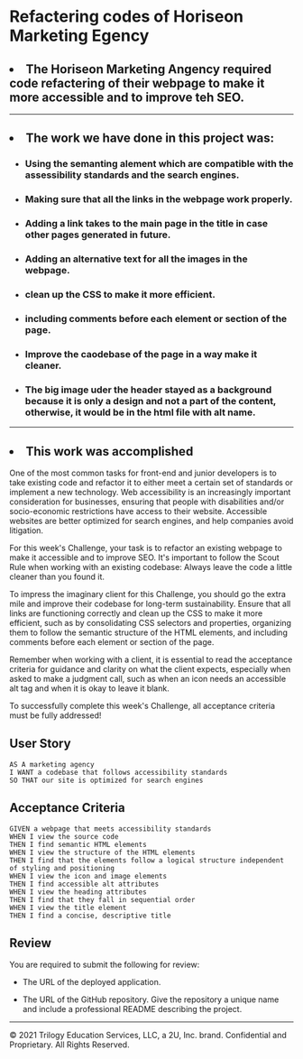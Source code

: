 # Refactering codes of Horiseon Marketing Egency

## <li>The Horiseon Marketing Angency required code  refactering of their webpage to make it more accessible and to improve teh SEO.
---

## <li>The work we have done in this project was:

### <ul><li>Using the semanting alement which are compatible with the assessibility standards and the search engines.
### <ul><li> Making sure that all the links in the webpage work properly.
### <ul><li>Adding a link takes to the main page in the title in case other pages generated in future.
### <ul><li> Adding an alternative text for all the images in the webpage.
### <ul><li>clean up the CSS to make it more efficient.
### <ul><li>including comments before each element or section of the page.
### <ul><li>Improve the caodebase of the page in a way make it cleaner.
### <ul><li>The big image uder the header stayed as a background because it is only a design and not a part of the content, otherwise, it would be in the html file with alt name.
---
## <li>This work was accomplished 

One of the most common tasks for front-end and junior developers is to take existing code and refactor it to either meet a certain set of standards or implement a new technology. Web accessibility is an increasingly important consideration for businesses, ensuring that people with disabilities and/or socio-economic restrictions have access to their website. Accessible websites are better optimized for search engines, and help companies avoid litigation.

For this week's Challenge, your task is to refactor an existing webpage to make it accessible and to improve SEO. It's important to follow the Scout Rule when working with an existing codebase: Always leave the code a little cleaner than you found it. 

To impress the imaginary client for this Challenge, you should go the extra mile and improve their codebase for long-term sustainability. Ensure that all links are functioning correctly and clean up the CSS to make it more efficient, such as by consolidating CSS selectors and properties, organizing them to follow the semantic structure of the HTML elements, and including comments before each element or section of the page.

Remember when working with a client, it is essential to read the acceptance criteria for guidance and clarity on what the client expects, especially when asked to make a judgment call, such as when an icon needs an accessible alt tag and when it is okay to leave it blank. 

To successfully complete this week's Challenge, all acceptance criteria must be fully addressed!

## User Story

```
AS A marketing agency
I WANT a codebase that follows accessibility standards
SO THAT our site is optimized for search engines
```

## Acceptance Criteria

```
GIVEN a webpage that meets accessibility standards
WHEN I view the source code
THEN I find semantic HTML elements
WHEN I view the structure of the HTML elements
THEN I find that the elements follow a logical structure independent of styling and positioning
WHEN I view the icon and image elements
THEN I find accessible alt attributes
WHEN I view the heading attributes
THEN I find that they fall in sequential order
WHEN I view the title element
THEN I find a concise, descriptive title
```

## Review

You are required to submit the following for review:

* The URL of the deployed application.

* The URL of the GitHub repository. Give the repository a unique name and include a professional README describing the project.

- - -
© 2021 Trilogy Education Services, LLC, a 2U, Inc. brand. Confidential and Proprietary. All Rights Reserved.
